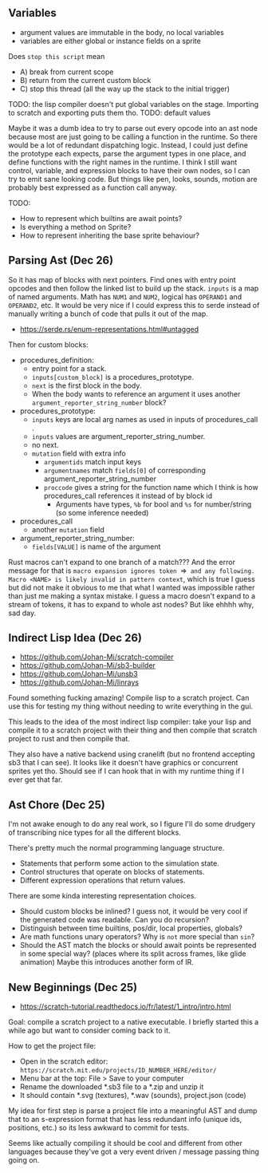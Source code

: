 

## Variables

- argument values are immutable in the body, no local variables
- variables are either global or instance fields on a sprite 

Does `stop this script` mean 
- A) break from current scope 
- B) return from the current custom block 
- C) stop this thread (all the way up the stack to the initial trigger)

TODO: the lisp compiler doesn't put global variables on the stage. Importing to scratch and exporting puts them tho. 
TODO: default values

Maybe it was a dumb idea to try to parse out every opcode into an ast node because most are just going to be calling 
a function in the runtime. So there would be a lot of redundant dispatching logic. Instead, I could just define 
the prototype each expects, parse the argument types in one place, and define functions with the right names in the runtime. 
I think I still want control, variable, and expression blocks to have their own nodes, so I can try to emit sane looking code. 
But things like pen, looks, sounds, motion are probably best expressed as a function call anyway. 

TODO: 
  - How to represent which builtins are await points?
  - Is everything a method on Sprite? 
  - How to represent inheriting the base sprite behaviour? 

## Parsing Ast (Dec 26)

So it has map of blocks with next pointers. Find ones with entry point opcodes and then follow the linked list to build up the stack.
`inputs` is a map of named arguments. Math has `NUM1` and `NUM2`, logical has `OPERAND1` and `OPERAND2`, etc.
It would be very nice if I could express this to serde instead of manually writing a bunch of code that pulls it out of the map. 
- https://serde.rs/enum-representations.html#untagged

Then for custom blocks:
- procedures_definition: 
  - entry point for a stack.
  - `inputs[custom_block]` is a procedures_prototype.
  - `next` is the first block in the body.
  - When the body wants to reference an argument it uses another `argument_reporter_string_number` block?
- procedures_prototype: 
  - `inputs` keys are local arg names as used in inputs of procedures_call .
  - `inputs` values are argument_reporter_string_number.
  - no next.
  - `mutation` field with extra info
    - `argumentids` match input keys
    - `argumentnames` match `fields[0]` of corresponding argument_reporter_string_number
    - `proccode` gives a string for the function name which I think is how procedures_call references it instead of by block id 
      - Arguments have types, `%b` for bool and `%s` for number/string (so some inference needed)
- procedures_call
  - another `mutation` field 
- argument_reporter_string_number: 
  - `fields[VALUE]` is name of the argument

Rust macros can't expand to one branch of a match??? And the error message for that is 
`macro expansion ignores token `=>` and any following. Macro <NAME> is likely invalid in pattern context`,
which is true I guess but did not make it obvious to me that what I wanted was impossible rather than just me making a syntax mistake. 
I guess a macro doesn't expand to a stream of tokens, it has to expand to whole ast nodes? 
But like ehhhh why, sad day. 

## Indirect Lisp Idea (Dec 26)

- https://github.com/Johan-Mi/scratch-compiler
- https://github.com/Johan-Mi/sb3-builder
- https://github.com/Johan-Mi/unsb3
- https://github.com/Johan-Mi/linrays

Found something fucking amazing! Compile lisp to a scratch project. 
Can use this for testing my thing without needing to write everything in the gui. 

This leads to the idea of the most indirect lisp compiler: take your lisp and compile it to a scratch project 
with their thing and then compile that scratch project to rust and then compile that. 

They also have a native backend using cranelift (but no frontend accepting sb3 that I can see).
It looks like it doesn't have graphics or concurrent sprites yet tho.
Should see if I can hook that in with my runtime thing if I ever get that far. 

## Ast Chore (Dec 25)

I'm not awake enough to do any real work, so I figure I'll do some drudgery of
transcribing nice types for all the different blocks.

There's pretty much the normal programming language structure.
- Statements that perform some action to the simulation state. 
- Control structures that operate on blocks of statements.
- Different expression operations that return values. 

There are some kinda interesting representation choices. 
- Should custom blocks be inlined? I guess not, it would be very cool if the generated code was readable. 
  Can you do recursion? 
- Distinguish between time builtins, pos/dir, local properties, globals?
- Are math functions unary operators? Why is `not` more special than `sin`?
- Should the AST match the blocks or should await points be represented in some special way? 
  (places where its split across frames, like glide animation)
  Maybe this introduces another form of IR.   

## New Beginnings (Dec 25)

- https://scratch-tutorial.readthedocs.io/fr/latest/1_intro/intro.html

Goal: compile a scratch project to a native executable. 
I briefly started this a while ago but want to consider coming back to it. 

How to get the project file:
- Open in the scratch editor: `https://scratch.mit.edu/projects/ID_NUMBER_HERE/editor/`
- Menu bar at the top: File > Save to your computer
- Rename the downloaded *.sb3 file to a *.zip and unzip it
- It should contain *.svg (textures), *.wav (sounds), project.json (code)

My idea for first step is parse a project file into a meaningful AST and dump that to an s-expression 
format that has less redundant info (unique ids, positions, etc.) so its less awkward to commit for tests. 

Seems like actually compiling it should be cool and different from other languages 
because they've got a very event driven / message passing thing going on. 

